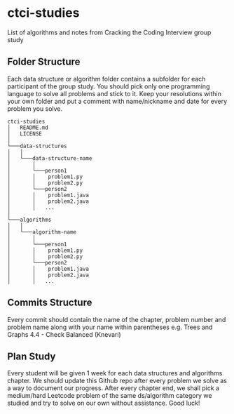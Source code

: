 # ctci-studies

List of algorithms and notes from Cracking the Coding Interview group study

## Folder Structure

Each data structure or algorithm folder contains a subfolder for each participant of the group study. You should pick only one programming language to solve all problems and stick to it. Keep your resolutions within your own folder and put a comment with name/nickname and date for every problem you solve.

```
ctci-studies
│   README.md
│   LICENSE
│
└───data-structures
│   │
│   └───data-structure-name
│       │
│       └───person1
│       │    problem1.py
│       │    problem2.py
│       └───person2
│       │    problem1.java
│       │    problem2.java
│       │   ...
│
└───algorithms
│   │
│   └───algorithm-name
│       │
│       └───person1
│       │    problem1.py
│       │    problem2.py
│       └───person2
│       │    problem1.java
│       │    problem2.java
│       │   ...
```
## Commits Structure
Every commit should contain the name of the chapter, problem number and problem name along with your name within parentheses e.g. Trees and Graphs 4.4 - Check Balanced (Knevari)

## Plan Study
Every student will be given 1 week for each data structures and algorithms chapter. We should update this Github repo after every problem we solve as a way to document our progress. After every chapter end, we shall pick a medium/hard Leetcode problem of the same ds/algorithm category we studied and try to solve on our own without assistance. Good luck!

